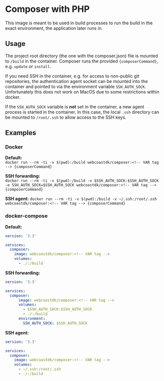 # Composer <!-- VAR composerVersion --> with PHP <!-- VAR phpVersion -->

This image is meant to be used in build processes to run the build in the exact environment, the application
later runs in.

## Usage
The project root directory (the one with the composer.json) file is mounted to `/build` in the container. Composer runs
the provided `{composerCommand}`, e.g. `update` or `install`.

If you need SSH in the container, e.g. for access to non-public git repositories, the authentication agent socket can be
mounted into the container and pointed to via the environment variable `SSH_AUTH_SOCK`. Unfortunately this does not work
on MacOS due to some restrictions within docker.

If the `SSH_AUTH_SOCK` variable is **not** set in the container, a new agent process is started in the container. In this
case, the local `.ssh` directory can be mounted to `/root/.ssh` to allow access to the SSH keys.

## Examples

### Docker

**Default:**  
`docker run --rm -ti -v $(pwd):/build webcoastdk/composer:<!-- VAR tag --> {composerCommand}`

**SSH forwarding:**  
`docker run --rm -ti -v $(pwd):/build -v $SSH_AUTH_SOCK:$SSH_AUTH_SOCK -e SSH_AUTH_SOCK=$SSH_AUTH_SOCK webcoastdk/composer:<!-- VAR tag --> {composerCommand}`

**SSH agent:**
`docker run --rm -ti -v $(pwd):/build -v ~/.ssh:/root/.ssh webcoastdk/composer:<!-- VAR tag --> {composerCommand}`

### docker-compose

**Default:**  
```yaml
version: '3.3'

services:
  composer:
    image: webcoastdk/composer:<!-- VAR tag -->
    volumes:
      - ./:/build
```

**SSH forwarding:**  
```yaml
version: '3.3'

services:
  composer:
      image: webcoastdk/composer:<!-- VAR tag -->
      volumes:
        - $SSH_AUTH_SOCK:$SSH_AUTH_SOCK
        - ./:/build
      environment:
        SSH_AUTH_SOCK: $SSH_AUTH_SOCK
```

**SSH agent:**  
```yaml
version: '3.3'

services:
  composer:
    image: webcoastdk/composer:<!-- VAR tag -->
    volumes:
      - ~/.ssh:/root/.ssh
      - ./:/build
```
